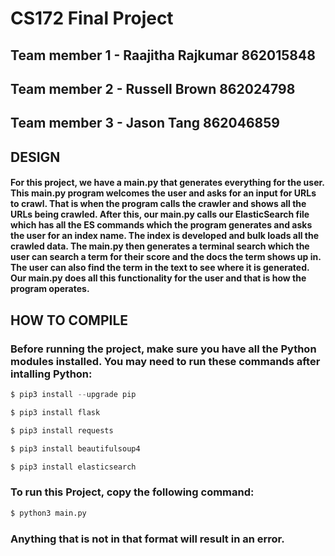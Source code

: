 # CS172 Final Project

## Team member 1 - Raajitha Rajkumar 862015848
## Team member 2 - Russell Brown 862024798
## Team member 3 - Jason Tang 862046859

## DESIGN

####  For this project, we have a main.py that generates everything for the user. This main.py program welcomes the user and asks for an input for URLs to crawl. That is when the program calls the crawler and shows all the URLs being crawled. After this, our main.py calls our ElasticSearch file which has all the ES commands which the program generates and asks the user for an index name. The index is developed and bulk loads all the crawled data. The main.py then generates a terminal search which the user can search a term for their score and the docs the term shows up in. The user can also find the term in the text to see where it is generated. Our main.py does all this functionality for the user and that is how the program operates. 

## HOW TO COMPILE

### Before running the project, make sure you have all the Python modules installed. You may need to run these commands after intalling Python:

```python
$ pip3 install --upgrade pip
```
```python
$ pip3 install flask
```
```python
$ pip3 install requests
```
```python
$ pip3 install beautifulsoup4
```
```python
$ pip3 install elasticsearch
```

### To run this Project, copy the following command:

```python
$ python3 main.py
```
### Anything that is not in that format will result in an error. 
